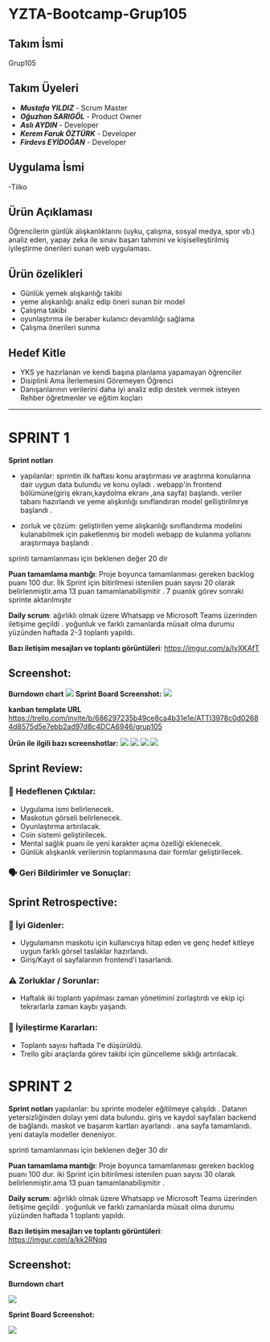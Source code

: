 # YZTA-Bootcamp-Grup105


## Takım İsmi
Grup105


## Takım Üyeleri
- ***Mustafa YILDIZ*** - Scrum Master
- ***Oğuzhan SARIGÖL*** - Product Owner
- ***Aslı AYDIN*** - Developer
- ***Kerem Faruk ÖZTÜRK*** - Developer
- ***Firdevs EYİDOĞAN*** - Developer


## Uygulama İsmi
-Tilko

## Ürün Açıklaması
Öğrencilerin günlük alışkanlıklarını (uyku, çalışma, sosyal medya, spor vb.) analiz eden, yapay zeka ile sınav başarı tahmini ve kişiselleştirilmiş iyileştirme önerileri sunan web uygulaması.


## Ürün özelikleri 
- Günlük yemek alışkanlığı takibi 
- yeme alışkanlığı analiz edip öneri sunan bir model
- Çalışma takibi
- oyunlaştırma ile beraber  kulanıcı devamlılığı sağlama
- Çalışma önerileri sunma

## Hedef Kitle 
- YKS ye hazırlanan ve  kendi başına planlama yapamayan öğrenciler
- Disiplinli Ama İlerlemesini Göremeyen Öğrenci
- Danışanlarının verilerini daha iyi analiz edip destek vermek isteyen Rehber öğretmenler ve eğitim koçları


---
# **SPRINT 1**

**Sprint notları**
- yapılanlar:
 sprintin ilk haftası konu araştırması ve araştırma konularına dair  uygun data bulundu ve konu oyladı .
 webapp'in  frontend  bölümüne(giriş ekranı,kaydolma ekranı ,ana sayfa) başlandı.
 veriler tabanı hazırlandı ve  yeme alışkınlığı sınıflandıran model gelliştirilmrye başlandı  .

 - zorluk ve çözüm:
 geliştirilen yeme alışkanlığı sınıflandırma modelini kulanabilmek için paketlenmiş bir modeli  webapp de kulanma yollarını araştırmaya başlandı .
 

 
 sprinti tamamlanması için beklenen değer 20 dir
 
**Puan tamamlama mantığı**: Proje boyunca tamamlanması gereken backlog puanı 100 dur. İlk Sprint için bitirilmesi istenilen puan sayısı 20 olarak belirlenmiştir.ama 13 puan tamamlanabilişmitir . 7 puanlık görev sonraki sprinte aktarılmıştır


**Daily scrum**: ağırlıklı olmak üzere  Whatsapp ve  Microsoft Teams üzerinden iletişime geçildi . yoğunluk ve farklı zamanlarda müsait olma durumu yüzünden haftada 2-3 toplantı yapıldı.

**Bazı iletişim mesajları ve toplantı görüntüleri**: https://imgur.com/a/IyXKAfT

## Screenshot:

**Burndown chart**
![](resimler/burdown.jpg)
**Sprint Board Screenshot:**
![](resimler/kanban.jpg)


**kanban template URL**
https://trello.com/invite/b/686297235b49ce8ca4b31e1e/ATTI3978c0d02684d8575d5e7ebb2ad97d8c4DCA6946/grup105

**Ürün ile ilgili bazı screenshotlar:**
![](resimler/r1.jpg)
![](resimler/r3.jpg)
![](resimler/r2.jpg)
![](resimler/kod.jpg)

## Sprint Review:
### 🎯 Hedeflenen Çıktılar:
- Uygulama ismi belirlenecek.
- Maskotun görseli belirlenecek.
- Oyunlaştırma artırılacak.
- Coin sistemi geliştirilecek.
- Mental sağlık puanı ile yeni karakter açma özelliği eklenecek.
- Günlük alışkanlık verilerinin toplanmasına dair formlar geliştirilecek.

### 🗣 Geri Bildirimler ve Sonuçlar:



## Sprint Retrospective:
### 💬 İyi Gidenler:
- Uygulamanın maskotu için kullanıcıya hitap eden ve genç hedef kitleye uygun farklı görsel taslaklar hazırlandı.
- Giriş/Kayıt ol sayfalarının frontend'i tasarlandı.

### ⚠️ Zorluklar / Sorunlar:
- Haftalık iki toplantı yapılması zaman yönetimini zorlaştırdı ve ekip içi tekrarlarla zaman kaybı yaşandı.

### 🔄 İyileştirme Kararları:
- Toplantı  sayısı haftada 1'e düşürüldü.
- Trello gibi araçlarda görev takibi için güncelleme sıklığı artırılacak.




# **SPRINT 2**
**Sprint notları**
yapılanlar:
bu sprinte modeler eğitilmeye çalışıldı . Datanın yetersizliğinden dolayı yeni data bulundu.
giriş ve kaydol sayfaları backend de bağlandı.
maskot  ve başarım kartları ayarlandı .
ana sayfa  tamamlandı.
yeni datayla modeller deneniyor.


 sprinti tamamlanması için beklenen değer 30 dir


**Puan tamamlama mantığı**: Proje boyunca tamamlanması gereken backlog puanı 100 dur. iki Sprint için bitirilmesi istenilen puan sayısı 30 olarak belirlenmiştir.ama 13 puan tamamlanabilişmitir .

**Daily scrum**: ağırlıklı olmak üzere  Whatsapp ve  Microsoft Teams üzerinden iletişime geçildi . yoğunluk ve farklı zamanlarda müsait olma durumu yüzünden haftada 1 toplantı yapıldı. 

 **Bazı iletişim mesajları ve toplantı görüntüleri**: https://imgur.com/a/kk2RNqq


 ## Screenshot:
 
 **Burndown chart**

 ![](resimler/burdown2.jpg)
 

**Sprint Board Screenshot:**

 ![](resimler/2sprint.jpg)
